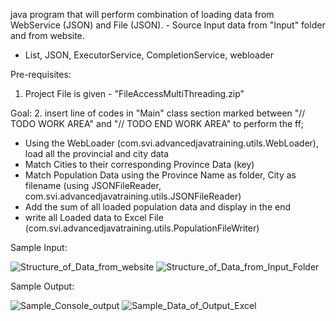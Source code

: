 java program that will perform combination of loading data from WebService (JSON) and File (JSON).
	- Source Input data from "Input" folder and from website.

- List, JSON, ExecutorService, CompletionService, webloader

Pre-requisites:
1. Project File is given - "FileAccessMultiThreading.zip"

Goal:
2. insert line of codes in "Main" class section marked between "// TODO WORK AREA" and "// TODO END WORK AREA" to perform the ff;
-	Using the WebLoader (com.svi.advancedjavatraining.utils.WebLoader), load all the provincial and city data
-	Match Cities to their corresponding Province Data (key)
-	Match Population Data using the Province Name as folder, City as filename (using JSONFileReader, com.svi.advancedjavatraining.utils.JSONFileReader)
-	Add the sum of all loaded population data and display in the end
-	write all Loaded data to Excel File (com.svi.advancedjavatraining.utils.PopulationFileWriter)

Sample Input:

![Structure_of_Data_from_website](https://github.com/user-attachments/assets/7db731af-4a49-49c7-9cdb-2fd5818ec68f)
![Structure_of_Data_from_Input_Folder](https://github.com/user-attachments/assets/1575b79b-b578-4e30-add0-ac4de475d063)

Sample Output:

![Sample_Console_output](https://github.com/user-attachments/assets/234ea7ec-13e0-486c-a5d5-5029d2ec60d1)
![Sample_Data_of_Output_Excel](https://github.com/user-attachments/assets/7ce66989-535b-4753-8698-c6d0942d8be8)
